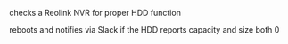 checks a Reolink NVR for proper HDD function

reboots and notifies via Slack if the HDD reports capacity and size both 0
